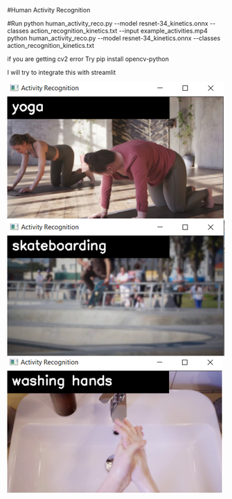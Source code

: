 #Human Activity Recognition

#Run 
 python human_activity_reco.py --model resnet-34_kinetics.onnx --classes action_recognition_kinetics.txt --input example_activities.mp4
 python human_activity_reco.py --model resnet-34_kinetics.onnx --classes action_recognition_kinetics.txt

if you are getting cv2 error Try pip install opencv-python

I will try to integrate this with streamlit 

![image](1.jpg)
![image](2.jpg)
![image](3.jpg)

